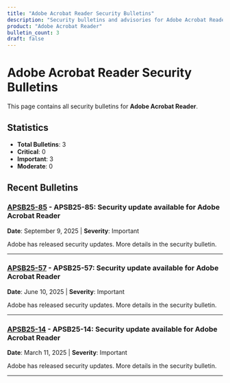 ```yaml
---
title: "Adobe Acrobat Reader Security Bulletins"
description: "Security bulletins and advisories for Adobe Acrobat Reader"
product: "Adobe Acrobat Reader"
bulletin_count: 3
draft: false
---
```


# Adobe Acrobat Reader Security Bulletins

This page contains all security bulletins for **Adobe Acrobat Reader**.

## Statistics

- **Total Bulletins**: 3
- **Critical**: 0
- **Important**: 3
- **Moderate**: 0

## Recent Bulletins

### [APSB25-85](https://helpx.adobe.com/security/products/acrobat/apsb25-85.html) - APSB25-85: Security update available for Adobe Acrobat Reader

**Date**: September 9, 2025 | **Severity**: Important

Adobe has released security updates. More details in the security bulletin.

---

### [APSB25-57](https://helpx.adobe.com/security/products/acrobat/apsb25-57.html) - APSB25-57: Security update available for Adobe Acrobat Reader

**Date**: June 10, 2025 | **Severity**: Important

Adobe has released security updates. More details in the security bulletin.

---

### [APSB25-14](https://helpx.adobe.com/security/products/acrobat/apsb25-14.html) - APSB25-14: Security update available for Adobe Acrobat Reader

**Date**: March 11, 2025 | **Severity**: Important

Adobe has released security updates. More details in the security bulletin.

---

